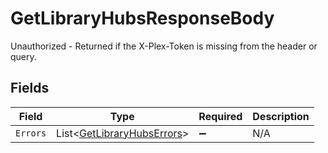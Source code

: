 # GetLibraryHubsResponseBody

Unauthorized - Returned if the X-Plex-Token is missing from the header or query.


## Fields

| Field                                                                       | Type                                                                        | Required                                                                    | Description                                                                 |
| --------------------------------------------------------------------------- | --------------------------------------------------------------------------- | --------------------------------------------------------------------------- | --------------------------------------------------------------------------- |
| `Errors`                                                                    | List<[GetLibraryHubsErrors](../../Models/Requests/GetLibraryHubsErrors.md)> | :heavy_minus_sign:                                                          | N/A                                                                         |
